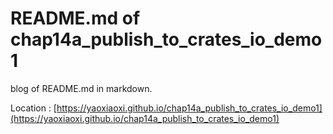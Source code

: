 # README.md of chap14a_publish_to_crates_io_demo1
blog of README.md in markdown.

Location : [https://yaoxiaoxi.github.io/chap14a_publish_to_crates_io_demo1](https://yaoxiaoxi.github.io/chap14a_publish_to_crates_io_demo1)
